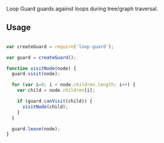 Loop Guard guards against loops during tree/graph traversal.


## Usage

```javascript

var createGuard = require('loop-guard');

var guard = createGuard();

function visitNode(node) {
  guard.visit(node);

  for (var i=0; i < node.children.length; i++) {
    var child = node.children[i];

    if (guard.canVisit(child)) {
      visitNode(child);
    }
  }

  guard.leave(node);
}

```

